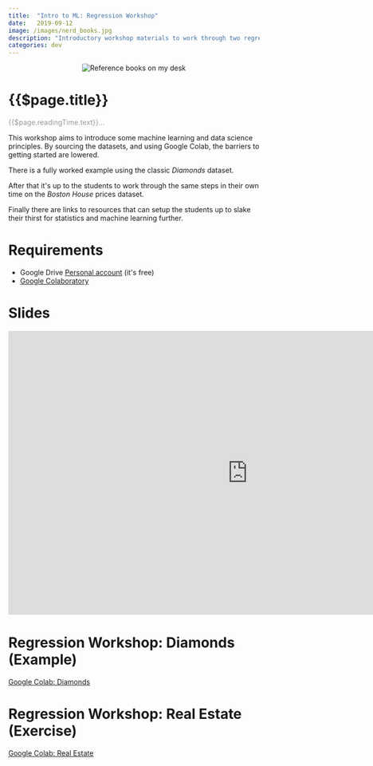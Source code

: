 ```yaml
---
title:  "Intro to ML: Regression Workshop"
date:   2019-09-12 
image: /images/nerd_books.jpg
description: "Introductory workshop materials to work through two regression tasks predicting prices of diamonds and houses."
categories: dev
---
```


<div align=center>
<img
  :src="$withBase('/images/nerd_books.jpg')"
  alt="Reference books on my desk"
/>
</div>


# {{$page.title}}

<span style="color: #999;">{{$page.readingTime.text}}...</span>

This workshop aims to introduce some machine learning and data science principles. 
By sourcing the datasets, and using Google Colab, the barriers to getting started are lowered.

There is a fully worked example using the classic *Diamonds* dataset.

After that it's up to the students to work through the same steps in their own time on the *Boston House* prices dataset.

Finally there are links to resources that can setup the students up to slake their thirst for statistics and machine learning further.

# Requirements

 - Google Drive [Personal account](https://www.google.com/intl/en-GB/drive/) (it's free)
 - [Google Colaboratory](https://www.google.com/intl/en-GB/drive/)

# Slides

<iframe src="https://docs.google.com/presentation/d/e/2PACX-1vT-bQ5WNHI7AiLXyf0uwh8Nom6kgsMmU6VPszIrXmnGutm9dkpwS1xTcRgnDwfZPUwNUU796F9xa7dY/embed?start=false&loop=false&delayms=60000" frameborder="0" width="960" height="569" allowfullscreen="true" mozallowfullscreen="true" webkitallowfullscreen="true"></iframe>

# Regression Workshop: Diamonds (Example)

[Google Colab: Diamonds](https://colab.research.google.com/drive/1_NwD8kvxPnZdbSTUBvWJDrOnMF4sZgjS)

# Regression Workshop: Real Estate (Exercise)

[Google Colab: Real Estate](https://colab.research.google.com/drive/1paL-BNJz-la-99LtH8cCUzfmMe5EESdt)
